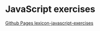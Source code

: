 # JavaScript exercises

[Github Pages lexicon-javascript-exercises](https://gogofc.github.io/lexicon-javascript-exercises/)

